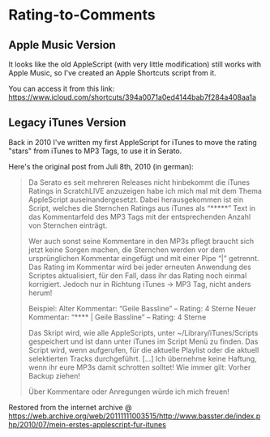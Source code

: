 # Rating-to-Comments

## Apple Music Version

It looks like the old AppleScript (with very little modification) still works with Apple Music, so I've created an Apple Shortcuts script from it. 

You can access it from this link: <https://www.icloud.com/shortcuts/394a0071a0ed4144bab7f284a408aa1a>

## Legacy iTunes Version

Back in 2010 I've written my first AppleScript for iTunes to move the rating "stars" from iTunes to MP3 Tags, to use it in Serato.

Here's the original post from Juli 8th, 2010 (in german):

> Da Serato es seit mehreren Releases nicht hinbekommt die iTunes Ratings in ScratchLIVE anzuzeigen habe ich mich mal mit dem Thema AppleScript auseinandergesetzt. Dabei herausgekommen ist ein Script, welches die Sternchen Ratings aus iTunes als “*****” Text in das Kommentarfeld des MP3 Tags mit der entsprechenden Anzahl von Sternchen einträgt.
>
> Wer auch sonst seine Kommentare in den MP3s pflegt braucht sich jetzt keine Sorgen machen, die Sternchen werden vor dem ursprünglichen Kommentar eingefügt und mit einer Pipe “|” getrennt. Das Rating im Kommentar wird bei jeder erneuten Anwendung des Scriptes aktualisiert, für den Fall, dass ihr das Rating noch einmal korrigiert. Jedoch nur in Richtung iTunes -> MP3 Tag, nicht anders herum!
>
> Beispiel:
Alter Kommentar: “Geile Bassline” – Rating: 4 Sterne
Neuer Kommentar: “**** | Geile Bassline” – Rating:  4 Sterne
>
> Das Skript wird, wie alle AppleScripts, unter ~/Library/iTunes/Scripts gespeichert und ist dann unter iTunes im Script Menü zu finden. Das Script wird, wenn aufgerufen, für die aktuelle Playlist oder die aktuell selektierten Tracks durchgeführt.
> [...]
> Ich übernehme keine Haftung, wenn ihr eure MP3s damit schrotten solltet! Wie immer gilt: Vorher Backup ziehen!
>
> Über Kommentare oder Anregungen würde ich mich freuen!

Restored from the internet archive @ <https://web.archive.org/web/20111111003515/http://www.basster.de/index.php/2010/07/mein-erstes-applescript-fur-itunes>
